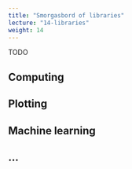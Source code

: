```yaml
---
title: "Smorgasbord of libraries"
lecture: "14-libraries"
weight: 14
---
```


TODO

## Computing

## Plotting

## Machine learning

## ...

